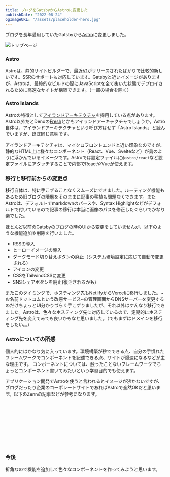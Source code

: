 ```yaml
---
title: ブログをGatsbyからAstroに変更した
publishDate: "2022-08-24"
ogImageURL: "/assets/placeholder-hero.jpg"
---
```


ブログを長年愛用していたGatsbyから[Astro](https://astro.build/)に変更しました。

![トップページ](/images/20220823blog.png)

### Astro

Astroは、静的サイトビルダーで、最近[V1](https://astro.build/blog/astro-1/)がリリースされたばかりで比較的新しいです。SSRのサポートも対応しています。Gatsbyと近いイメージがありますが、Astroは、最終的なビルドの際にJavaScriptを全て抜いた状態でデプロイされるために高速なサイトが構築できます。（一部の場合を除く）

### Astro Islands

Astroの特徴として[アイランドアーキテクチャ](https://jasonformat.com/islands-architecture/)を採用している点があります。Astro以外だとDenoの[Fresh](https://fresh.deno.dev/)とかもアイランドアーキテクチャでしょうか。Astro自体は、アイランドアーキテクチャという呼び方はせず「Astro Islands」と読んでいますが、ほぼ同じ意味です。

アイランドアーキテクチャは、マイクロフロントエンドと近い印象なのですが、静的なHTML上に様々なコンポーネント（React、Vue、Svelteなど）が島のように浮かんでいるイメージです。Astroでは設定ファイルに```@astro/react```など設定ファイルにアタッチすることで内部でReactやVueが使えます。


### 移行と移行前からの変更点

移行自体は、特に手こずることなくスムーズにできました。ルーティング機能もあるため旧ブログの階層をそのままに記事の移植も問題なくできます。またAstroは、デフォルトでmarkdownのパースや、Syntax Highlightなどがデフォルトで付いているので記事の移行は本当に画像のパスを修正したぐらいでかなり楽でした。

ほとんど以前のGatsbyのブログの時のUIから変更をしていませんが、以下のような機能追加や削除を行いました。

- RSSの導入
- ヒーローイメージの導入
- ダークモード切り替えボタンの廃止（システム環境設定に応じて自動で変更される）
- アイコンの変更
- CSSをTailwindCSSに変更
- SNSシェアボタンを廃止(復活されるかも)

またこのタイミングで、ホスティング先もNetlifyからVercelに移行しました。~お名前ドットコムという改悪サービス~の管理画面からDNSサーバーを変更するのだけちょっとUI分かりづらく手こずりましたが、それ以外はすんなり移行できました。Astroは、色々なホスティング先に対応しているので、定期的にホスティング先を変えてみても良いかもなと思いました。（でもまずはドメインを移行をしたい。。）


### Astroについての所感

個人的にはかなり気に入っています。環境構築が秒でできる点、自分の手慣れたフレームワークでコンポーネントを記述できる点、サイトが爆速になるなどが主な理由です。
コンポーネントについては、触ったことないフレームワークでちょっとコンポーネント書いてみたいという学習目的でも使えます。

アプリケーション開発でAstroを使うと言われるとイメージが沸かないですが、ブログだったり企業のコーポレートサイトであればAstroで全然OKだと思います。以下のZennの記事などが参考になります。

<div class="iframely-embed"><div class="iframely-responsive" style="height: 140px; padding-bottom: 0;"><a href="https://zenn.dev/offers/articles/20220704-offers-hr-lab-tech-explainer" data-iframely-url="//iframely.net/fwVudPf?card=small"></a></div></div>

### 今後

折角なので機能を追加して色々なコンポーネントを作ってみようと思います。